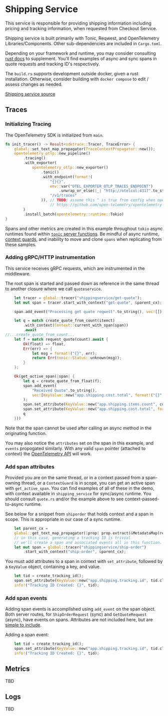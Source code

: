 # Shipping Service

This service is responsible for providing shipping information including pricing
and tracking information, when requested from Checkout Service.

Shipping service is built primarily with Tonic, Reqwest, and OpenTelemetry
Libraries/Components. Other sub-dependencies are included in `Cargo.toml`.

Depending on your framework and runtime, you may consider consulting
[rust docs](https://opentelemetry.io/docs/instrumentation/rust/) to supplement.
You'll find examples of async and sync spans in quote requests and tracking ID's
respectively.

The `build.rs` supports development outside docker, given a rust installation.
Otherwise, consider building with `docker compose` to edit / assess changes as needed.

[Shipping service source](../../src/shippingservice/)

## Traces

### Initializing Tracing

The OpenTelemetry SDK is initialized from `main`.

```rust
fn init_tracer() -> Result<sdktrace::Tracer, TraceError> {
    global::set_text_map_propagator(TraceContextPropagator::new());
    opentelemetry_otlp::new_pipeline()
        .tracing()
        .with_exporter(
            opentelemetry_otlp::new_exporter()
                .tonic()
                .with_endpoint(format!(
                    "{}{}",
                    env::var("OTEL_EXPORTER_OTLP_TRACES_ENDPOINT")
                        .unwrap_or_else(|_| "http://otelcol:4317".to_string()),
                    "/v1/traces"
                )), // TODO: assume this ^ is true from config when opentelemetry crate > v0.17.0
                    // https://github.com/open-telemetry/opentelemetry-rust/pull/806 includes the environment variable.
        )
        .install_batch(opentelemetry::runtime::Tokio)
}
```

Spans and other metrics are created in this example throughout `tokio` async
runtimes found within [`tonic` server
functions](https://github.com/hyperium/tonic/blob/master/examples/helloworld-tutorial.md#writing-our-server).
Be mindful of async runtime, [context
guards](https://docs.rs/opentelemetry/latest/opentelemetry/struct.ContextGuard.html),
and inability to move and clone `spans` when replicating from these samples.

### Adding gRPC/HTTP instrumentation

This service receives gRPC requests, which are instrumented in the middleware.

The root span is started and passed down as reference in the same thread
to another closure where we call `quoteservice`.

```rust
    let tracer = global::tracer("shippingservice/get-quote");
    let mut span = tracer.start_with_context("get-quote", &parent_cx);

    span.add_event("Processing get quote request".to_string(), vec![]);

    let q = match create_quote_from_count(itemct)
        .with_context(Context::current_with_span(span))
        .await
//...create_quote_from_count...
    let f = match request_quote(count).await {
        Ok(float) => float,
        Err(err) => {
            let msg = format!("{}", err);
            return Err(tonic::Status::unknown(msg));
        }
    };

    Ok(get_active_span(|span| {
        let q = create_quote_from_float(f);
        span.add_event(
            "Received Quote".to_string(),
            vec![KeyValue::new("app.shipping.cost.total", format!("{}", q))],
        );
        span.set_attribute(KeyValue::new("app.shipping.items.count", count as i64));
        span.set_attribute(KeyValue::new("app.shipping.cost.total", format!("{}", q)));
        q
    }))
```

Note that the span cannot be used after calling an async method in the
originating function.

You may also notice the `attributes` set on the span in this example, and
`events` propogated similarly. With any valid `span` pointer (attached to
context) the [OpenTelemetry API](https://docs.rs/opentelemetry/0.17.0/opentelemetry/trace/struct.SpanRef.html)
will work.

### Add span attributes

Provided you are on the same thread, or in a context passed from a
span-owning thread, or a `ContextGuard` is in scope, you can get
an active span with `get_active_span`. You can find examples of all of these
in the demo, with context available in `shipping_service` for sync/async runtime.
You should consult `quote.rs` and/or the example above to see
context-passed-to-async runtime.

See below for a snippet from `shiporder` that holds context and a span in scope.
This is appropriate in our case of a sync runtime.

```rust
    let parent_cx =
    global::get_text_map_propagator(|prop| prop.extract(&MetadataMap(request.metadata())));
    // in this case, generating a tracking ID is trivial
    // we'll create a span and associated events all in this function.
    let mut span = global::tracer("shippingservice/ship-order")
        .start_with_context("ship-order", &parent_cx);
```

You must add attributes to a span in context with `set_attribute`, followed by a
`KeyValue` object, containing a key, and value.

```rust
    let tid = create_tracking_id();
    span.set_attribute(KeyValue::new("app.shipping.tracking.id", tid.clone()));
    info!("Tracking ID Created: {}", tid);
```

### Add span events

Adding span events is accomplished using `add_event` on the span object. Both
server routes, for `ShipOrderRequest` (sync) and `GetQuoteRequest` (async),
have events on spans. Attributes are not included here, but are [simple to include](https://docs.rs/opentelemetry/latest/opentelemetry/trace/trait.Span.html#method.add_event).

Adding a span event:

```rust
    let tid = create_tracking_id();
    span.set_attribute(KeyValue::new("app.shipping.tracking.id", tid.clone()));
    info!("Tracking ID Created: {}", tid);
```

## Metrics

TBD

## Logs

TBD
